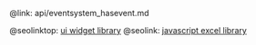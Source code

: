 @link: api/eventsystem_hasevent.md

@seolinktop: [ui widget library](https://webix.com)
@seolink: [javascript excel library](https://webix.com/widget/excel_viewer/)